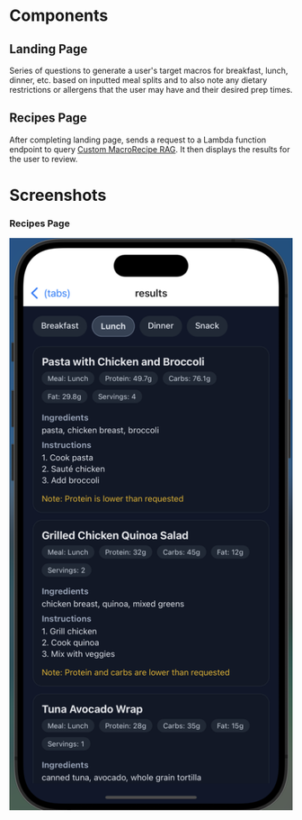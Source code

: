 # Components
## Landing Page
Series of questions to generate a user's target macros for breakfast, lunch, dinner, etc. based on inputted meal splits and to also note any dietary restrictions or allergens that the user may have and their desired prep times.


## Recipes Page
After completing landing page, sends a request to a Lambda function endpoint to query [Custom MacroRecipe RAG](https://github.com/ShubhanYenuganti/MacroRecipeLLM). It then displays the results for the user to review. 

# Screenshots

### Recipes Page
![Recipes Page Screenshot Recommendations](images/Lunch.png)

